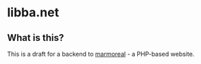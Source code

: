 # libba.net
## What is this?
This is a draft for a backend to [marmoreal](https://github.com/maul-esel/marmoreal) - a PHP-based website.
